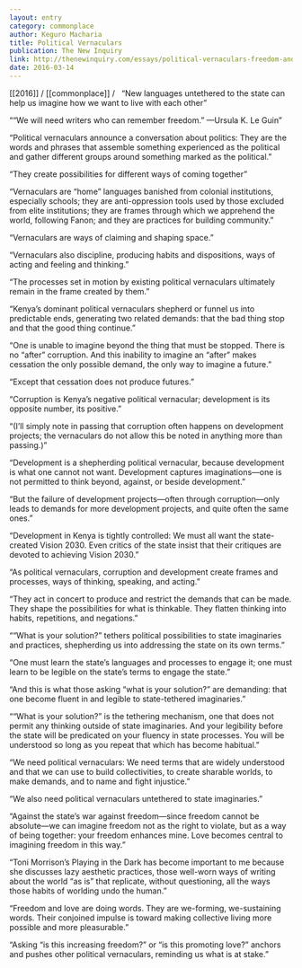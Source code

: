 ```yaml
---
layout: entry
category: commonplace
author: Keguro Macharia
title: Political Vernaculars
publication: The New Inquiry
link: http://thenewinquiry.com/essays/political-vernaculars-freedom-and-love/
date: 2016-03-14
---
```


[[2016]] / [[commonplace]] / 
 
“New languages untethered to the state can help us imagine how we want to live with each other”

““We will need writers who can remember freedom.” —Ursula K. Le Guin”

“Political vernaculars announce a conversation about politics: They are the words and phrases that assemble something experienced as the political and gather different groups around something marked as the political.”

“They create possibilities for different ways of coming together”

“Vernaculars are “home” languages banished from colonial institutions, especially schools; they are anti-oppression tools used by those excluded from elite institutions; they are frames through which we apprehend the world, following Fanon; and they are ­practices for building community.”

“Vernaculars are ways of claiming and shaping space.”

“Vernaculars also discipline, producing habits and dispositions, ways of acting and feeling and thinking.”

“The processes set in motion by existing political vernaculars ultimately remain in the frame created by them.”

“Kenya’s dominant political vernaculars shepherd or funnel us into predictable ends, generating two related demands: that the bad thing stop and that the good thing continue.”

“One is unable to imagine beyond the thing that must be stopped. There is no “after” corruption. And this inability to imagine an “after” makes cessation the only possible demand, the only way to imagine a future.”

“Except that cessation does not produce futures.”

“Corruption is Kenya’s negative political vernacular; development is its opposite number, its positive.”

“(I’ll simply note in passing that corruption often happens on development projects; the vernaculars do not allow this be noted in anything more than passing.)”

“Development is a shepherding political vernacular, because development is what one cannot not want. Development captures ­imaginations—one is not permitted to think beyond, against, or beside development.”

“But the failure of development projects—often through corruption—only leads to demands for more development projects, and quite often the same ones.”

“Development in Kenya is tightly controlled: We must all want the state-created Vision 2030. Even critics of the state insist that their critiques are devoted to achieving Vision 2030.”

“As political vernaculars, corruption and development create frames and processes, ways of thinking, speaking, and acting.”

“They act in concert to produce and restrict the demands that can be made. They shape the possibilities for what is thinkable. They flatten thinking into habits, repetitions, and negations.”

““What is your solution?” tethers political possibilities to state imaginaries and practices, shepherding us into addressing the state on its own terms.”

“One must learn the state’s languages and processes to engage it; one must learn to be legible on the state’s terms to engage the state.”

“And this is what those asking “what is your solution?” are demanding: that one become fluent in and legible to state-tethered imaginaries.”

““What is your solution?” is the tethering mechanism, one that does not permit any thinking outside of state imaginaries. And your legibility before the state will be predicated on your fluency in state ­processes. You will be understood so long as you repeat that which has become habitual.”

“We need political vernaculars: We need terms that are widely understood and that we can use to build collectivities, to create sharable worlds, to make demands, and to name and fight injustice.”

“We also need political vernaculars untethered to state imaginaries.”

“Against the state’s war against freedom—since freedom cannot be absolute—we can imagine freedom not as the right to violate, but as a way of being together: your freedom enhances mine. Love becomes central to imagining freedom in this way.”

“Toni Morrison’s Playing in the Dark has become important to me because she discusses lazy aesthetic practices, those well-worn ways of writing about the world “as is” that replicate, without questioning, all the ways those habits of worlding undo the human.”

“Freedom and love are doing words. They are we-forming, we-sustaining words. Their conjoined impulse is toward making collective living more possible and more pleasurable.”

“Asking “is this increasing freedom?” or “is this promoting love?” anchors and pushes other political vernaculars, reminding us what is at stake.”
